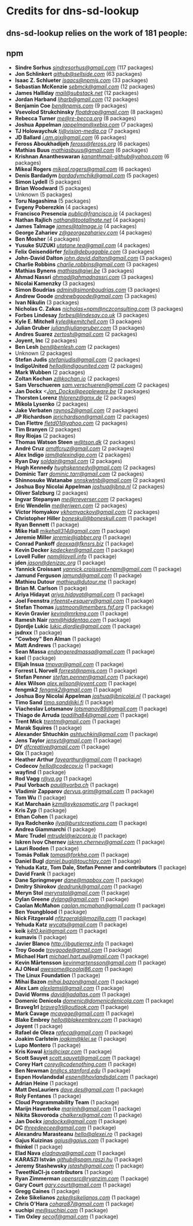 # Credits for dns-sd-lookup
## dns-sd-lookup relies on the work of 181 people:


## npm

- **Sindre Sorhus** *sindresorhus@gmail.com* (117 packages)
- **Jon Schlinkert** *github@sellside.com* (63 packages)
- **Isaac Z. Schlueter** *isaacs@npmjs.com* (33 packages)
- **Sebastian McKenzie** *sebmck@gmail.com* (12 packages)
- **James Halliday** *mail@substack.net* (12 packages)
- **Jordan Harband** *ljharb@gmail.com* (12 packages)
- **Benjamin Coe** *ben@npmjs.com* (9 packages)
- **Vsevolod Strukchinsky** *floatdrop@gmail.com* (8 packages)
- **Rebecca Turner** *me@re-becca.org* (8 packages)
- **Joshua Appelman** *jappelman@xebia.com* (7 packages)
- **TJ Holowaychuk** *tj@vision-media.ca* (7 packages)
- **JD Ballard** *i.am.qix@gmail.com* (6 packages)
- **Feross Aboukhadijeh** *feross@feross.org* (6 packages)
- **Mathias Buus** *mathiasbuus@gmail.com* (6 packages)
- **Krishnan Anantheswaran** *kananthmail-github@yahoo.com* (6 packages)
- **Mikeal Rogers** *mikeal.rogers@gmail.com* (6 packages)
- **Denis Bardadym** *bardadymchik@gmail.com* (5 packages)
- **Simon Lydell** (5 packages)
- **Brian Woodward** (5 packages)
- Unknown (5 packages)
- **Toru Nagashima** (5 packages)
- **Evgeny Poberezkin** (4 packages)
- **Francisco Presencia** *public@francisco.io* (4 packages)
- **Nathan Rajlich** *nathan@tootallnate.net* (4 packages)
- **James Talmage** *james@talmage.io* (4 packages)
- **George Zahariev** *z@georgezahariev.com* (4 packages)
- **Ben Mosher** (4 packages)
- **Yusuke SUZUKI** *utatane.tea@gmail.com* (4 packages)
- **Felix Geisendörfer** *felix@debuggable.com* (3 packages)
- **John-David Dalton** *john.david.dalton@gmail.com* (3 packages)
- **Charlie Robbins** *charlie.robbins@gmail.com* (3 packages)
- **Mathias Bynens** *mathias@qiwi.be* (3 packages)
- **Ahmad Nassri** *ahmad@ahmadnassri.com* (3 packages)
- **Nicolai Kamenzky** (3 packages)
- **Simon Boudrias** *admin@simonboudrias.com* (3 packages)
- **Andrew Goode** *andrewbgoode@gmail.com* (3 packages)
- **Ivan Nikulin** (3 packages)
- **Nicholas C. Zakas** *nicholas+npm@nczconsulting.com* (3 packages)
- **Forbes Lindesay** *forbes@lindesay.co.uk* (3 packages)
- **Kyle E. Mitchell** *kyle@kemitchell.com* (3 packages)
- **Julian Gruber** *julian@juliangruber.com* (3 packages)
- **Andres Suarez** *zertosh@gmail.com* (2 packages)
- **Joyent, Inc** (2 packages)
- **Ben Lesh** *ben@benlesh.com* (2 packages)
- Unknown (2 packages)
- **Stefan Judis** *stefanjudis@gmail.com* (2 packages)
- **IndigoUnited** *hello@indigounited.com* (2 packages)
- **Mark Wubben** (2 packages)
- **Zoltan Kochan** *z@kochan.io* (2 packages)
- **Sam Verschueren** *sam.verschueren@gmail.com* (2 packages)
- **Jan Dockx** *<Jan_Dockx@peopleware.be* (2 packages)
- **Thorsten Lorenz** *thlorenz@gmx.de* (2 packages)
- **Mikola Lysenko** (2 packages)
- **Jake Verbaten** *raynos2@gmail.com* (2 packages)
- **JP Richardson** *jprichardson@gmail.com* (2 packages)
- **Dan Flettre** *fletd01@yahoo.com* (2 packages)
- **Tim Branyen** (2 packages)
- **Roy Riojas** (2 packages)
- **Thomas Watson Steen** *w@tson.dk* (2 packages)
- **André Cruz** *amdfcruz@gmail.com* (2 packages)
- **Alex Indigo** *iam@alexindigo.com* (2 packages)
- **Ryan Day** *soldair@gmail.com* (2 packages)
- **Hugh Kennedy** *hughskennedy@gmail.com* (2 packages)
- **Dominic Tarr** *dominic.tarr@gmail.com* (2 packages)
- **Shinnosuke Watanabe** *snnskwtnb@gmail.com* (2 packages)
- **Joshua Boy Nicolai Appelman** *joshua@jbna.nl* (2 packages)
- **Oliver Salzburg** (2 packages)
- **Ingvar Stepanyan** *me@rreverser.com* (2 packages)
- **Eric Wendelin** *me@eriwen.com* (2 packages)
- **Victor Homyakov** *vkhomyackov@gmail.com* (2 packages)
- **Christopher Hiller** *boneskull@boneskull.com* (1 package)
- **Ryan Bennett** (1 package)
- **Mike Hall** *mikehall314@gmail.com* (1 package)
- **Jeremie Miller** *jeremie@jabber.org* (1 package)
- **Conrad Pankoff** *deoxxa@fknsrs.biz* (1 package)
- **Kevin Decker** *kpdecker@gmail.com* (1 package)
- **Lovell Fuller** *npm@lovell.info* (1 package)
- **jden** *jason@denizac.org* (1 package)
- **Yannick Croissant** *yannick.croissant+npm@gmail.com* (1 package)
- **Jamund Ferguson** *jamund@gmail.com* (1 package)
- **Mathieu Dutour** *mathieu@dutour.me* (1 package)
- **Brian M. Carlson** (1 package)
- **Ariya Hidayat** *ariya.hidayat@gmail.com* (1 package)
- **Joel Feenstra** *jrfeenst+esquery@gmail.com* (1 package)
- **Stefan Thomas** *justmoon@members.fsf.org* (1 package)
- **Kevin Gravier** *kevin@mrkmg.com* (1 package)
- **Ramesh Nair** *ram@hiddentao.com* (1 package)
- **Djordje Lukic** *lukic.djordje@gmail.com* (1 package)
- **jsdnxx** (1 package)
- **"Cowboy" Ben Alman** (1 package)
- **Matt Andrews** (1 package)
- **Sean Massa** *endangeredmassa@gmail.com* (1 package)
- **kael** (1 package)
- **Elijah Insua** *tmpvar@gmail.com* (1 package)
- **Forrest L Norvell** *forrest@npmjs.com* (1 package)
- **Stefan Penner** *stefan.penner@gmail.com* (1 package)
- **Alex Wilson** *alex.wilson@joyent.com* (1 package)
- **fengmk2** *fengmk2@gmail.com* (1 package)
- **Joshua Boy Nicolai Appelman** *joshua@jbnicolai.nl* (1 package)
- **Timo Sand** *timo.sand@iki.fi* (1 package)
- **Viacheslav Lotsmanov** *lotsmanov89@gmail.com* (1 package)
- **Thiago de Arruda** *tpadilha84@gmail.com* (1 package)
- **Trent Mick** *trentm@gmail.com* (1 package)
- **Marak Squires** (1 package)
- **Alexander Shtuchkin** *ashtuchkin@gmail.com* (1 package)
- **Jens Taylor** *jensyt@gmail.com* (1 package)
- **DY** *dfcreative@gmail.com* (1 package)
- **Qix** (1 package)
- **Heather Arthur** *fayearthur@gmail.com* (1 package)
- **Codecov** *hello@codecov.io* (1 package)
- **wayfind** (1 package)
- **Rod Vagg** *r@va.gg* (1 package)
- **Paul Vorbach** *paul@vorba.ch* (1 package)
- **Vladimir Zapparov** *dervus.grim@gmail.com* (1 package)
- **Tom Wu** (1 package)
- **Kat Marchaán** *kzm@sykosomatic.org* (1 package)
- **Kris Zyp** (1 package)
- **Ethan Cohen** (1 package)
- **Ilya Radchenko** *ilya@burstcreations.com* (1 package)
- **Andrea Giammarchi** (1 package)
- **Marc Trudel** *mtrudel@wizcorp.jp* (1 package)
- **Iskren Ivov Chernev** *iskren.chernev@gmail.com* (1 package)
- **Lauri Rooden** (1 package)
- **Tomás Pollak** *tomas@forkhq.com* (1 package)
- **Daniel Bugl** *daniel.bugl@touchlay.com* (1 package)
- **Yehuda Katz, Tom Dale, Stefan Penner and contributors** (1 package)
- **David Frank** (1 package)
- **Dane Springmeyer** *dane@mapbox.com* (1 package)
- **Dmitry Shirokov** *deadrunk@gmail.com* (1 package)
- **Meryn Stol** *merynstol@gmail.com* (1 package)
- **Dylan Greene** *dylang@gmail.com* (1 package)
- **Caolan McMahon** *caolan.mcmahon@gmail.com* (1 package)
- **Ben Youngblood** (1 package)
- **Nick Fitzgerald** *nfitzgerald@mozilla.com* (1 package)
- **Yehuda Katz** *wycats@gmail.com* (1 package)
- **keik** *k4t0.kei@gmail.com* (1 package)
- **kumavis** (1 package)
- **Javier Blanco** *http://jbgutierrez.info* (1 package)
- **Troy Goode** *troygoode@gmail.com* (1 package)
- **Michael Hart** *michael.hart.au@gmail.com* (1 package)
- **Kevin Mårtensson** *kevinmartensson@gmail.com* (1 package)
- **AJ ONeal** *awesome@coolaj86.com* (1 package)
- **The Linux Foundation** (1 package)
- **Mihai Bazon** *mihai.bazon@gmail.com* (1 package)
- **Alex Lam** *alexlamsl@gmail.com* (1 package)
- **David Worms** *david@adaltas.com* (1 package)
- **Domenic Denicola** *domenic@domenicdenicola.com* (1 package)
- **Braveg1rl** *braveg1rl@outlook.com* (1 package)
- **Mark Cavage** *mcavage@gmail.com* (1 package)
- **Blake Embrey** *hello@blakeembrey.com* (1 package)
- **Joyent** (1 package)
- **Rafael de Oleza** *rafeca@gmail.com* (1 package)
- **Joakim Carlstein** *joakim@klei.se* (1 package)
- **Lupo Montero** (1 package)
- **Kris Kowal** *kris@cixar.com* (1 package)
- **Scott Sauyet** *scott.sauyet@gmail.com* (1 package)
- **Corey Hart** *corey@codenothing.com* (1 package)
- **Ben Newman** *bn@cs.stanford.edu* (1 package)
- **Espen Hovlandsdal** *espen@hovlandsdal.com* (1 package)
- **Adrian Heine** (1 package)
- **Matt DesLauriers** *dave.des@gmail.com* (1 package)
- **Roly Fentanes** (1 package)
- **Cloud Programmability Team** (1 package)
- **Marijn Haverbeke** *marijnh@gmail.com* (1 package)
- **Nikita Skovoroda** *chalkerx@gmail.com* (1 package)
- **Jan Dockx** *jandockx@gmail.com* (1 package)
- **DC** *threedeecee@gmail.com* (1 package)
- **Alexandru Marasteanu** *hello@alexei.ro* (1 package)
- **Gajus Kuizinas** *gajus@gajus.com* (1 package)
- **fhinkel** (1 package)
- **Elad Nava** *eladnava@gmail.com* (1 package)
- **KARASZI István** *github@spam.raszi.hu* (1 package)
- **Jeremy Stashewsky** *jstash@gmail.com* (1 package)
- **TweetNaCl-js contributors** (1 package)
- **Ryan Zimmerman** *opensrc@ryanzim.com* (1 package)
- **Gary Court** *gary.court@gmail.com* (1 package)
- **Gregg Caines** (1 package)
- **Zeke Sikelianos** *zeke@sikelianos.com* (1 package)
- **Chris O'Hara** *cohara87@gmail.com* (1 package)
- **suchipi** *me@suchipi.com* (1 package)
- **Tim Oxley** *secoif@gmail.com* (1 package)

